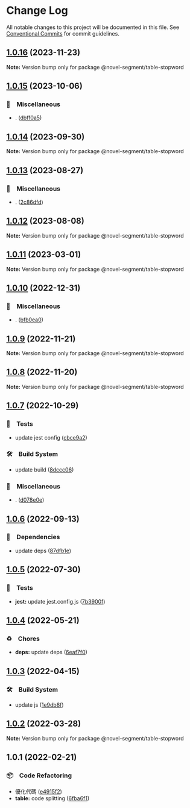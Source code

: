 # Change Log

All notable changes to this project will be documented in this file.
See [Conventional Commits](https://conventionalcommits.org) for commit guidelines.

## [1.0.16](https://github.com/bluelovers/ws-segment/compare/@novel-segment/table-stopword@1.0.15...@novel-segment/table-stopword@1.0.16) (2023-11-23)

**Note:** Version bump only for package @novel-segment/table-stopword





## [1.0.15](https://github.com/bluelovers/ws-segment/compare/@novel-segment/table-stopword@1.0.14...@novel-segment/table-stopword@1.0.15) (2023-10-06)



### 🔖　Miscellaneous

* . ([dbff0a5](https://github.com/bluelovers/ws-segment/commit/dbff0a57fa8c30afd54c1193b888cbbb4a397aa2))



## [1.0.14](https://github.com/bluelovers/ws-segment/compare/@novel-segment/table-stopword@1.0.13...@novel-segment/table-stopword@1.0.14) (2023-09-30)

**Note:** Version bump only for package @novel-segment/table-stopword





## [1.0.13](https://github.com/bluelovers/ws-segment/compare/@novel-segment/table-stopword@1.0.12...@novel-segment/table-stopword@1.0.13) (2023-08-27)



### 🔖　Miscellaneous

* . ([2c86dfd](https://github.com/bluelovers/ws-segment/commit/2c86dfd6b17559ebd55eb2b73bdf96c6fb825a5d))



## [1.0.12](https://github.com/bluelovers/ws-segment/compare/@novel-segment/table-stopword@1.0.11...@novel-segment/table-stopword@1.0.12) (2023-08-08)

**Note:** Version bump only for package @novel-segment/table-stopword





## [1.0.11](https://github.com/bluelovers/ws-segment/compare/@novel-segment/table-stopword@1.0.10...@novel-segment/table-stopword@1.0.11) (2023-03-01)

**Note:** Version bump only for package @novel-segment/table-stopword





## [1.0.10](https://github.com/bluelovers/ws-segment/compare/@novel-segment/table-stopword@1.0.9...@novel-segment/table-stopword@1.0.10) (2022-12-31)



### 🔖　Miscellaneous

* . ([bfb0ea0](https://github.com/bluelovers/ws-segment/commit/bfb0ea03e19dab3229aad4f8c33be5ee7bae3b73))



## [1.0.9](https://github.com/bluelovers/ws-segment/compare/@novel-segment/table-stopword@1.0.8...@novel-segment/table-stopword@1.0.9) (2022-11-21)

**Note:** Version bump only for package @novel-segment/table-stopword





## [1.0.8](https://github.com/bluelovers/ws-segment/compare/@novel-segment/table-stopword@1.0.7...@novel-segment/table-stopword@1.0.8) (2022-11-20)

**Note:** Version bump only for package @novel-segment/table-stopword





## [1.0.7](https://github.com/bluelovers/ws-segment/compare/@novel-segment/table-stopword@1.0.6...@novel-segment/table-stopword@1.0.7) (2022-10-29)



### 🚨　Tests

* update jest config ([cbce9a2](https://github.com/bluelovers/ws-segment/commit/cbce9a2868e5a0a95fd8f026530c34c9f3930ba0))


### 🛠　Build System

* update build ([8dccc06](https://github.com/bluelovers/ws-segment/commit/8dccc0621ef86762703e288204cc19d1be65a7bd))


### 🔖　Miscellaneous

* . ([d078e0e](https://github.com/bluelovers/ws-segment/commit/d078e0ec7e17cee79115db055e7b145d7b48f400))



## [1.0.6](https://github.com/bluelovers/ws-segment/compare/@novel-segment/table-stopword@1.0.5...@novel-segment/table-stopword@1.0.6) (2022-09-13)



### 📌　Dependencies

* update deps ([87dfb1e](https://github.com/bluelovers/ws-segment/commit/87dfb1e8c4e0ef55b975639bc94e113442cb1af7))



## [1.0.5](https://github.com/bluelovers/ws-segment/compare/@novel-segment/table-stopword@1.0.4...@novel-segment/table-stopword@1.0.5) (2022-07-30)


### 🚨　Tests

* **jest:** update jest.config.js ([7b3900f](https://github.com/bluelovers/ws-segment/commit/7b3900fd6b638fb8774b306b6435b8082b5a275b))





## [1.0.4](https://github.com/bluelovers/ws-segment/compare/@novel-segment/table-stopword@1.0.3...@novel-segment/table-stopword@1.0.4) (2022-05-21)


### ♻️　Chores

* **deps:** update deps ([6eaf7f0](https://github.com/bluelovers/ws-segment/commit/6eaf7f0fb6e8d803b5eb8dbb3e2cd7a1d6b19f52))





## [1.0.3](https://github.com/bluelovers/ws-segment/compare/@novel-segment/table-stopword@1.0.2...@novel-segment/table-stopword@1.0.3) (2022-04-15)


### 🛠　Build System

* update js ([1e9db8f](https://github.com/bluelovers/ws-segment/commit/1e9db8f6a717a2ef40dec86b22e729dafc2ed8d7))





## [1.0.2](https://github.com/bluelovers/ws-segment/compare/@novel-segment/table-stopword@1.0.1...@novel-segment/table-stopword@1.0.2) (2022-03-28)

**Note:** Version bump only for package @novel-segment/table-stopword





## 1.0.1 (2022-02-21)


### 📦　Code Refactoring

* 優化代碼 ([e4915f2](https://github.com/bluelovers/ws-segment/commit/e4915f24e4da16b752c91224b4457eda63fc4bb2))
* **table:** code splitting ([6fba6f1](https://github.com/bluelovers/ws-segment/commit/6fba6f13dcb75dc2f57c0c905740d487ee38884a))
